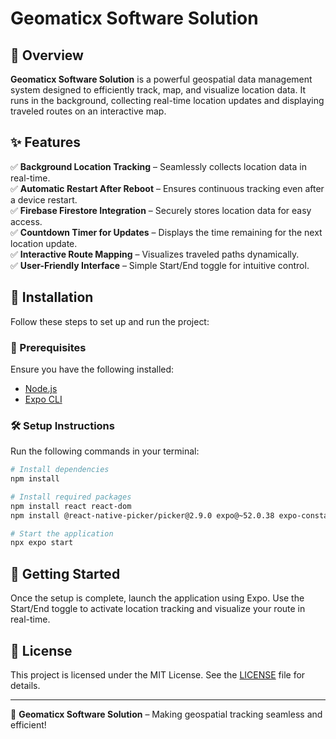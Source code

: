 # Geomaticx Software Solution



## 🚀 Overview
**Geomaticx Software Solution** is a powerful geospatial data management system designed to efficiently track, map, and visualize location data. It runs in the background, collecting real-time location updates and displaying traveled routes on an interactive map.

## ✨ Features
✅ **Background Location Tracking** – Seamlessly collects location data in real-time.  
✅ **Automatic Restart After Reboot** – Ensures continuous tracking even after a device restart.  
✅ **Firebase Firestore Integration** – Securely stores location data for easy access.  
✅ **Countdown Timer for Updates** – Displays the time remaining for the next location update.  
✅ **Interactive Route Mapping** – Visualizes traveled paths dynamically.  
✅ **User-Friendly Interface** – Simple Start/End toggle for intuitive control.  

## 📌 Installation
Follow these steps to set up and run the project:

### 🔧 Prerequisites
Ensure you have the following installed:
- [Node.js](https://nodejs.org/)
- [Expo CLI](https://expo.dev/tools)

### 🛠 Setup Instructions
Run the following commands in your terminal:

```sh
# Install dependencies
npm install

# Install required packages
npm install react react-dom
npm install @react-native-picker/picker@2.9.0 expo@~52.0.38 expo-constants@~17.0.8 expo-font@~13.0.4 expo-router@~4.0.19 expo-splash-screen@~0.29.22 react-native@0.76.7 react-native-gesture-handler@~2.20.2 react-native-screens@~4.4.0 react-native-svg@15.8.0

# Start the application
npx expo start
```

## 🚀 Getting Started
Once the setup is complete, launch the application using Expo. Use the Start/End toggle to activate location tracking and visualize your route in real-time.

## 📝 License
This project is licensed under the MIT License. See the [LICENSE](LICENSE) file for details.

---
🎯 **Geomaticx Software Solution** – Making geospatial tracking seamless and efficient!
